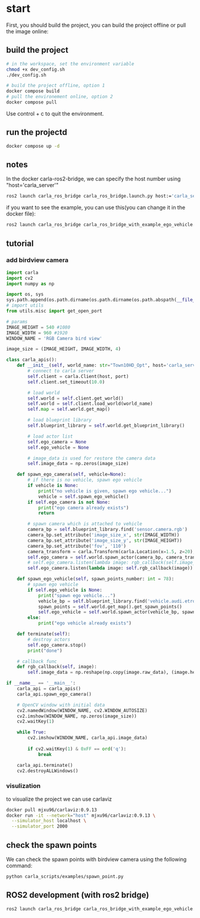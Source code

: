 # start

First, you should build the project, you can build the project offline or pull the image online:

## build the project

```bash
# in the workspace, set the environment variable
chmod +x dev_config.sh
./dev_config.sh

# build the project offline, option 1
docker compose build
# pull the environement online, option 2
docker compose pull
```

Use control + c to quit the environment.

## run the projectd

```bash
docker compose up -d
```

## notes

In the docker carla-ros2-bridge, we can specify the host number using "host='carla_server'"

```bash
ros2 launch carla_ros_bridge carla_ros_bridge.launch.py host:='carla_server'
```

if you want to see the example, you can use this(you can change it in the docker file):

```bash
ros2 launch carla_ros_bridge carla_ros_bridge_with_example_ego_vehicle.launch.py host:='carla_server'
```

## tutorial

### add birdview camera

```python
import carla
import cv2
import numpy as np

import os, sys
sys.path.append(os.path.dirname(os.path.dirname(os.path.abspath(__file__))))
# import utils
from utils.misc import get_open_port

# params
IMAGE_HEIGHT = 540 #1080
IMAGE_WIDTH = 960 #1920
WINDOW_NAME = 'RGB Camera bird view'

image_size = (IMAGE_HEIGHT, IMAGE_WIDTH, 4)

class carla_apis():
    def __init__(self, world_name: str="Town10HD_Opt", host='carla_server', port=2000):
        # connect to carla server
        self.client = carla.Client(host, port)
        self.client.set_timeout(10.0)

        # load world
        self.world = self.client.get_world()
        self.world = self.client.load_world(world_name)
        self.map = self.world.get_map()

        # load blueprint library
        self.blueprint_library = self.world.get_blueprint_library()

        # load actor list
        self.ego_camera = None
        self.ego_vehicle = None

        # image_data is used for restore the camera data
        self.image_data = np.zeros(image_size)

    def spawn_ego_camera(self, vehicle=None):
        # if there is no vehicle, spawn ego vehicle
        if vehicle is None:
            print("no vehicle is given, spawn ego vehicle...")
            vehicle = self.spawn_ego_vehicle()
        if self.ego_camera is not None:
            print("ego camera already exists")
            return

        # spawn camera which is attached to vehicle
        camera_bp = self.blueprint_library.find('sensor.camera.rgb')
        camera_bp.set_attribute('image_size_x', str(IMAGE_WIDTH))
        camera_bp.set_attribute('image_size_y', str(IMAGE_HEIGHT))
        camera_bp.set_attribute('fov', '110')
        camera_transform = carla.Transform(carla.Location(x=1.5, z=20), carla.Rotation(pitch=-90))
        self.ego_camera = self.world.spawn_actor(camera_bp, camera_transform, attach_to=self.ego_vehicle)
        # self.ego_camera.listen(lambda image: rgb_callback(self.image_data, image))
        self.ego_camera.listen(lambda image: self.rgb_callback(image))

    def spawn_ego_vehicle(self, spawn_points_number: int = 78):
        # spawn ego vehicle
        if self.ego_vehicle is None:
            print("spawn ego vehicle...")
            vehicle_bp = self.blueprint_library.find('vehicle.audi.etron')
            spawn_points = self.world.get_map().get_spawn_points() 
            self.ego_vehicle = self.world.spawn_actor(vehicle_bp, spawn_points[spawn_points_number])
        else:
            print("ego vehicle already exists")

    def terminate(self):
        # destroy actors
        self.ego_camera.stop()
        print("done")

    # callback func
    def rgb_callback(self, image):
        self.image_data = np.reshape(np.copy(image.raw_data), (image.height, image.width, 4))

if __name__ == '__main__':
    carla_api = carla_apis()
    carla_api.spawn_ego_camera()

    # OpenCV window with initial data
    cv2.namedWindow(WINDOW_NAME, cv2.WINDOW_AUTOSIZE)
    cv2.imshow(WINDOW_NAME, np.zeros(image_size))
    cv2.waitKey(1)

    while True:
        cv2.imshow(WINDOW_NAME, carla_api.image_data)
        
        if cv2.waitKey(1) & 0xFF == ord('q'):
            break

    carla_api.terminate()
    cv2.destroyALLWindows()
```

### visulization

to visualize the project we can use carlaviz

```bash
docker pull mjxu96/carlaviz:0.9.13
docker run -it --network="host" mjxu96/carlaviz:0.9.13 \
  --simulator_host localhost \
  --simulator_port 2000
```

## check the spawn points

We can check the spawn points with birdview camera using the following command:

```bash
python carla_scripts/examples/spawn_point.py
```

## ROS2 development (with ros2 bridge)

```bash
ros2 launch carla_ros_bridge carla_ros_bridge_with_example_ego_vehicle.launch.py host:=carla_server
```
